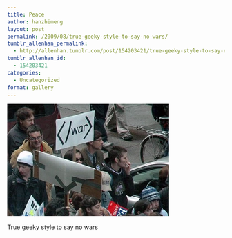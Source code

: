 ```yaml
---
title: Peace
author: hanzhimeng
layout: post
permalink: /2009/08/true-geeky-style-to-say-no-wars/
tumblr_allenhan_permalink:
  - http://allenhan.tumblr.com/post/154203421/true-geeky-style-to-say-no-wars
tumblr_allenhan_id:
  - 154203421
categories:
  - Uncategorized
format: gallery
---
```

[<img class="alignnone size-full wp-image-441" alt="vv8tkg8GUqn9o0prsG5zxVtno1_" src="/images/uploads/2013/03/vv8tkg8GUqn9o0prsG5zxVtno1_.jpg" width="375" height="260" />][1]

True geeky style to say no wars

 [1]: /images/uploads/2013/03/vv8tkg8GUqn9o0prsG5zxVtno1_.jpg

